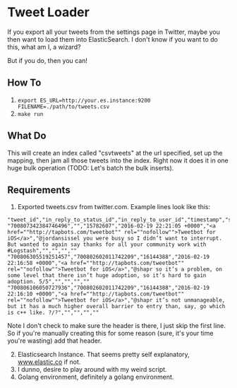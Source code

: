 # Tweet Loader #

If you export all your tweets from the settings page in Twitter, maybe you then want to load them
into ElasticSearch. I don't know if you want to do this, what am I, a wizard?

But if you do, then you can!

## How To ##

1. `export ES_URL=http://your.es.instance:9200 FILENAME=./path/to/tweets.csv`
1. `make run`

## What Do ##

This will create an index called "csvtweets" at the url specified, set up the mapping, then jam all
those tweets into the index. Right now it does it in one huge bulk operation (TODO: Let's batch the
bulk inserts).

## Requirements ##

1. Exported tweets.csv from twitter.com. Example lines look like this:

```csv
"tweet_id","in_reply_to_status_id","in_reply_to_user_id","timestamp","source","text","retweeted_status_id","retweeted_status_user_id","retweeted_status_timestamp","expanded_urls"
"700807342384746496","","15782607","2016-02-19 22:21:05 +0000","<a href=""http://tapbots.com/tweetbot"" rel=""nofollow"">Tweetbot for iΟS</a>","@jordansissel you were busy so I didn’t want to interrupt. But wanted to again say thanks for all your community work with #Logstash","","","",""
"700806305519251457","700802602011742209","16144388","2016-02-19 22:16:58 +0000","<a href=""http://tapbots.com/tweetbot"" rel=""nofollow"">Tweetbot for iΟS</a>","@shapr so it’s a problem, on some level that there isn’t huge adoption, so it’s hard to gain adoption. 5/5","","","",""
"700806106050727936","700802602011742209","16144388","2016-02-19 22:16:10 +0000","<a href=""http://tapbots.com/tweetbot"" rel=""nofollow"">Tweetbot for iΟS</a>","@shapr it’s not unmanageable, but it has a much higher overall barrier to entry than, say, go which is c++ like. ?/?","","","",""
```

Note I don't check to make sure the header is there, I just skip the first line. So if you're
manually creating this for some reason (sure, it's your time you're wasting) add that header.

2. Elasticsearch Instance. That seems pretty self explanatory, www.elastic.co if not.
3. I dunno, desire to play around with my weird script.
4. Golang environment, definitely a golang environment.
